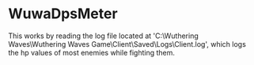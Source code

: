 # WuwaDpsMeter

This works by reading the log file located at 'C:\Wuthering Waves\Wuthering Waves Game\Client\Saved\Logs\Client.log', which logs the hp values of most enemies while fighting them.
